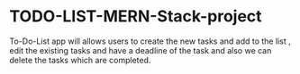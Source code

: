 # TODO-LIST-MERN-Stack-project
To-Do-List app will allows users to create the new tasks and add to the list , edit the existing tasks and have a deadline of the task and also we can delete the tasks which are completed.
